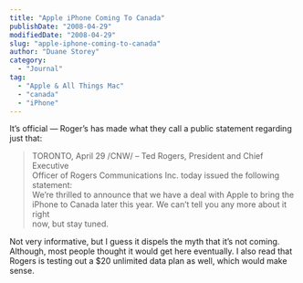 ```yaml
---
title: "Apple iPhone Coming To Canada"
publishDate: "2008-04-29"
modifiedDate: "2008-04-29"
slug: "apple-iphone-coming-to-canada"
author: "Duane Storey"
category:
  - "Journal"
tag:
  - "Apple & All Things Mac"
  - "canada"
  - "iPhone"
---
```


It’s official — Roger’s has made what they call a public statement regarding just that:

> TORONTO, April 29 /CNW/ – Ted Rogers, President and Chief Executive  
> Officer of Rogers Communications Inc. today issued the following statement:  
>  We’re thrilled to announce that we have a deal with Apple to bring the  
> iPhone to Canada later this year. We can’t tell you any more about it right  
> now, but stay tuned.

Not very informative, but I guess it dispels the myth that it’s not coming. Although, most people thought it would get here eventually. I also read that Rogers is testing out a $20 unlimited data plan as well, which would make sense.